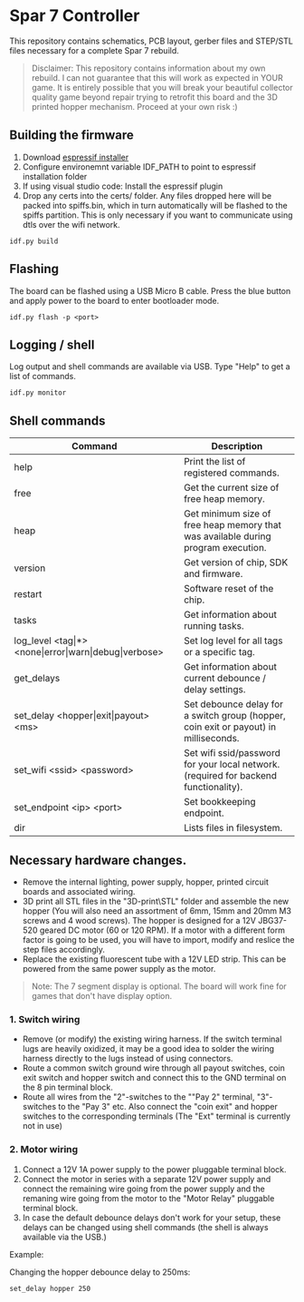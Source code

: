 
# Spar 7 Controller

This repository contains schematics, PCB layout, gerber files and STEP/STL files necessary for a complete Spar 7 rebuild.

 > Disclaimer: This repository contains information about my own rebuild. I can not guarantee that this will work as expected in YOUR game. It is entirely possible that you will break your beautiful collector quality game beyond repair trying to retrofit this board and the 3D printed hopper mechanism. Proceed at your own risk :)


## Building the firmware

1. Download [espressif installer ](https://dl.espressif.com/dl/esp-idf/?idf=4.4)
2. Configure environemnt variable IDF_PATH to point to espressif installation folder
3. If using visual studio code: Install the espressif plugin
4. Drop any certs into the certs/ folder. Any files dropped here will be packed into spiffs.bin, which in turn automatically  will be flashed to the spiffs partition. This is only necessary if you want to communicate using dtls over the wifi network.

```
idf.py build 
```

## Flashing

The board can be flashed using a USB Micro B cable. Press the blue button and apply power to the board to enter bootloader mode.

```
idf.py flash -p <port>
```

## Logging / shell

Log output and shell commands are available via USB. Type "Help" to get a list of commands.

```
idf.py monitor
```



## Shell commands

| Command  | Description |
| ------------------------------ | ------------- |
| help  | Print the list of registered commands.  |
| free  | Get the current size of free heap memory.  |
| heap  | Get minimum size of free heap memory that was available during program execution.|
| version  | Get version of chip, SDK and firmware.  |
| restart | Software reset of the chip. |
| tasks  | Get information about running tasks. |
| log_level  \<tag\|\*\> \<none\|error\|warn\|debug\|verbose\>  |  Set log level for all tags or a specific tag. |
| get_delays  | Get information about current debounce / delay settings. |
| set_delay  <hopper\|exit\|payout> \<ms\>  |  Set debounce delay for a switch group (hopper, coin exit or payout) in milliseconds.|
| set_wifi \<ssid\> \<password\>  |  Set wifi ssid/password for your local network. (required for backend   functionality). |
| set_endpoint  \<ip\> \<port\>  |  Set bookkeeping endpoint. |
| dir  |  Lists files in filesystem. |

## Necessary hardware changes.

* Remove the internal lighting, power supply, hopper, printed circuit boards and associated wiring.
* 3D print all STL files in the "3D-print\STL" folder and assemble the new hopper (You will also need an assortment of 6mm, 15mm and 20mm M3 screws and 4 wood screws). The hopper is designed for a 12V JBG37-520 geared DC motor (60 or 120 RPM). If a motor with a different form factor is going to be used, you will have to import, modify and reslice the step files accordingly.
* Replace the existing fluorescent tube with a 12V LED strip. This can be powered from the same power supply as the motor.

> Note: The 7 segment display is optional. The board will work fine for games that don't have display option.

### 1. Switch wiring
* Remove (or modify) the existing wiring harness. If the switch terminal lugs are heavily oxidized, it may be a good idea to solder the wiring harness directly to the lugs instead of using connectors.
* Route a common switch ground wire through all payout switches, coin exit switch and hopper switch and connect this to the GND terminal on the 8 pin terminal block.
* Route all wires from the "2"-switches to the ""Pay 2" terminal, "3"-switches to the "Pay 3" etc. Also connect the "coin exit" and hopper switches to the corresponding terminals (The "Ext" terminal is currently not in use)

### 2. Motor wiring
1. Connect a 12V 1A power supply to the power pluggable terminal block.
1.  Connect the motor in series with a separate 12V power supply and connect the remaining wire going from the power supply and the remaning wire going from the motor to the "Motor Relay" pluggable terminal block.
1. In case the default debounce delays don't work for your setup, these delays can be changed using shell commands (the shell is always available via the USB.)

Example:

Changing the hopper debounce delay to 250ms:
```
set_delay hopper 250
```




